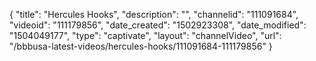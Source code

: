 {
    "title": "Hercules Hooks",
    "description": "",
    "channelid": "111091684",
    "videoid": "111179856",
    "date_created": "1502923308",
    "date_modified": "1504049177",
    "type": "captivate",
    "layout": "channelVideo",
    "url": "\/bbbusa-latest-videos\/hercules-hooks\/111091684-111179856"
}
